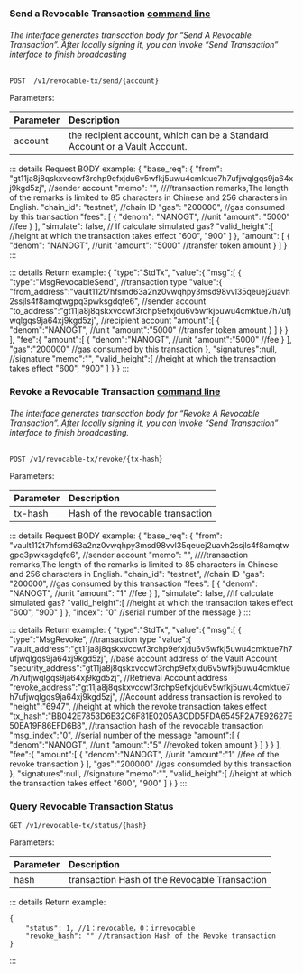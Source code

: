 
### <span id="Send-a-Revocable-Transaction">Send a Revocable Transaction [command line](../../cli/revocable-tx/index.md#send-a-revocable-transaction-api)</span>

###### The interface generates transaction body for “Send  A Revocable Transaction”. After locally signing  it, you can invoke “Send Transaction” interface to finish broadcasting

```
POST  /v1/revocable-tx/send/{account}
```
Parameters:

| Parameter | Description |
| :----| :---- |
| account | the recipient account, which can be a Standard Account or a Vault Account.  |


::: details Request BODY example:
	{
	  "base_req": {
		"from": "gt11ja8j8qskxvccwf3rchp9efxjdu6v5wfkj5uwu4cmktue7h7ufjwqlgqs9ja64xj9kgd5zj", //sender account 
		"memo": "", ////transaction remarks,The length of the remarks is limited to 85 characters in Chinese and 256 characters in English.
		"chain_id": "testnet", //chain ID
		"gas": "200000", //gas consumed by this transaction
		"fees": [
		  {
			"denom": "NANOGT", //unit
			"amount": "5000" //fee
		  }
		],
		"simulate": false, // If calculate simulated gas?
	    "valid_height":[ //height at which the transaction takes effect
	        "600",
	        "900"
	   	 ]
	  },
	  "amount": [
		{
		  "denom": "NANOGT", //unit
		  "amount": "5000" //transfer token amount 
		}
	  ]
	}
:::


::: details Return example:
	{
	    "type":"StdTx",
	    "value":{
	        "msg":[
	            {
	                "type":"MsgRevocableSend", //transaction type
	                "value":{
	                    "from_address":"vault112t7hfsmd63a2nz0vwqhpy3msd98vvl35qeuej2uavh2ssjls4f8amqtwgpq3pwksgdqfe6", //sender account
	                    "to_address":"gt11ja8j8qskxvccwf3rchp9efxjdu6v5wfkj5uwu4cmktue7h7ufjwqlgqs9ja64xj9kgd5zj", //recipient account 
	                    "amount":[
	                        {
	                            "denom":"NANOGT", //unit
	                            "amount":"5000" //transfer token amount 
	                        }
	                    ]
	                }
	            }
	        ],
	        "fee":{
	            "amount":[
	                {
	                    "denom":"NANOGT", //unit
	                    "amount":"5000" //fee
	                }
	            ],
	            "gas":"200000" //gas consumed by this transaction
	        },
	        "signatures":null, //signature
	        "memo":"", 
	        "valid_height":[ //height at which the transaction takes effect
	            "600",
	            "900"
	    	]
	    }
	}
:::


### <span id="Revoke-a-Revocable-Transaction">Revoke a Revocable Transaction [command line](../../cli/revocable-tx/index.md#revoke-a-revocable-transaction-api)</span>

###### The interface generates transaction body for “Revoke A Revocable Transaction”. After locally signing  it, you can invoke “Send Transaction” interface to finish broadcasting.

```
POST /v1/revocable-tx/revoke/{tx-hash}
```
Parameters:

| Parameter | Description |
| :----| :---- |
| tx-hash | Hash of the revocable transaction |


::: details Request BODY example:
	{
	  "base_req": {
	    "from": "vault112t7hfsmd63a2nz0vwqhpy3msd98vvl35qeuej2uavh2ssjls4f8amqtwgpq3pwksgdqfe6", //sender account
	    "memo": "", ////transaction remarks,The length of the remarks is limited to 85 characters in Chinese and 256 characters in English.
	    "chain_id": "testnet", //chain ID
	    "gas": "200000", //gas consumed by this transaction
	    "fees": [
	      {
	        "denom": "NANOGT", //unit
	        "amount": "1" //fee
	      }
	    ],
	    "simulate": false, //If calculate simulated gas?
	    "valid_height":[ //height at which the transaction takes effect
	        "600",
	        "900"
	   	]
	  },
	  "index": "0" //serial number of the message
	}
:::


::: details Return example:
	{
	    "type":"StdTx",
	    "value":{
	        "msg":[
	            {
	                "type":"MsgRevoke", //transaction type
	                "value":{
	                    "vault_address":"gt11ja8j8qskxvccwf3rchp9efxjdu6v5wfkj5uwu4cmktue7h7ufjwqlgqs9ja64xj9kgd5zj", //base account address of the Vault Account
	                    "security_address":"gt11ja8j8qskxvccwf3rchp9efxjdu6v5wfkj5uwu4cmktue7h7ufjwqlgqs9ja64xj9kgd5zj", //Retrieval Account address
	                    "revoke_address":"gt11ja8j8qskxvccwf3rchp9efxjdu6v5wfkj5uwu4cmktue7h7ufjwqlgqs9ja64xj9kgd5zj", //Account address  transaction is revoked to
	                    "height":"6947", //height at which the revoke transaction takes effect
	                    "tx_hash":"BB042E7853D6E32C6F81E0205A3CDD5FDA6545F2A7E92627E50EA19F86EFD6B8", //transaction hash of the revocable transaction
	                    "msg_index":"0", //serial number of the message
	                    "amount":[
	                        {
	                            "denom":"NANOGT", //unit
	                            "amount":"5" //revoked token amount 
	                        }
	                    ]
	                }
	            }
	        ],
	        "fee":{
	            "amount":[
	                {
	                    "denom":"NANOGT", //unit
	                    "amount":"1" //fee of the revoke transaction
	                }
	            ],
	            "gas":"200000" //gas consumded by this transaction
	        },
	        "signatures":null, //signature
	        "memo":"", 
	        "valid_height":[ //height at which the transaction takes effect
	            "600",
	            "900"
	    	]
	    }
	}
:::


### Query Revocable Transaction Status

```
GET /v1/revocable-tx/status/{hash}
```
Parameters:

| Parameter | Description |
| :----| :---- |
| hash | transaction Hash of the Revocable Transaction|


::: details Return example:

	{
	    "status": 1, //1：revocable，0：irrevocable
	    "revoke_hash": "" //transaction Hash of the Revoke transaction
	}
:::


